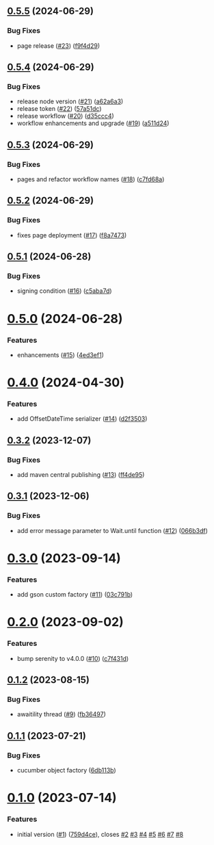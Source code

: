 ## [0.5.5](https://github.com/input-output-hk/atala-automation/compare/atala-automation-v0.5.4...atala-automation-v0.5.5) (2024-06-29)


### Bug Fixes

* page release ([#23](https://github.com/input-output-hk/atala-automation/issues/23)) ([f9f4d29](https://github.com/input-output-hk/atala-automation/commit/f9f4d29730fd0cd334f8c55518791711d56781b0))

## [0.5.4](https://github.com/input-output-hk/atala-automation/compare/atala-automation-v0.5.3...atala-automation-v0.5.4) (2024-06-29)


### Bug Fixes

* release node version ([#21](https://github.com/input-output-hk/atala-automation/issues/21)) ([a62a6a3](https://github.com/input-output-hk/atala-automation/commit/a62a6a3aef8947d0e2c06e8b0f90dae709e7beb5))
* release token ([#22](https://github.com/input-output-hk/atala-automation/issues/22)) ([57a51dc](https://github.com/input-output-hk/atala-automation/commit/57a51dc88b45a2e8af7082acc6c985e4d9fe97c3))
* release workflow ([#20](https://github.com/input-output-hk/atala-automation/issues/20)) ([d35ccc4](https://github.com/input-output-hk/atala-automation/commit/d35ccc4276e341aefa9e9a4a86928323f82a4d3a))
* workflow enhancements and upgrade ([#19](https://github.com/input-output-hk/atala-automation/issues/19)) ([a511d24](https://github.com/input-output-hk/atala-automation/commit/a511d241b0ffd3ae3013e76592cd6a1626dbe822))

## [0.5.3](https://github.com/input-output-hk/atala-automation/compare/atala-automation-v0.5.2...atala-automation-v0.5.3) (2024-06-29)


### Bug Fixes

* pages and refactor workflow names ([#18](https://github.com/input-output-hk/atala-automation/issues/18)) ([c7fd68a](https://github.com/input-output-hk/atala-automation/commit/c7fd68ab72391f01d02e8fd074490aae8c8d0403))

## [0.5.2](https://github.com/input-output-hk/atala-automation/compare/atala-automation-v0.5.1...atala-automation-v0.5.2) (2024-06-29)


### Bug Fixes

* fixes page deployment ([#17](https://github.com/input-output-hk/atala-automation/issues/17)) ([f8a7473](https://github.com/input-output-hk/atala-automation/commit/f8a74733dd0f077f42ef6624613d8d77b23db183))

## [0.5.1](https://github.com/input-output-hk/atala-automation/compare/atala-automation-v0.5.0...atala-automation-v0.5.1) (2024-06-28)


### Bug Fixes

* signing condition ([#16](https://github.com/input-output-hk/atala-automation/issues/16)) ([c5aba7d](https://github.com/input-output-hk/atala-automation/commit/c5aba7d65891e5d67e95bc2d5c5dc2ba812fb1bf))

# [0.5.0](https://github.com/input-output-hk/atala-automation/compare/atala-automation-v0.4.0...atala-automation-v0.5.0) (2024-06-28)


### Features

* enhancements ([#15](https://github.com/input-output-hk/atala-automation/issues/15)) ([4ed3ef1](https://github.com/input-output-hk/atala-automation/commit/4ed3ef15e7d75883a448627d676b24be4aa41e72))

# [0.4.0](https://github.com/input-output-hk/atala-automation/compare/atala-automation-v0.3.2...atala-automation-v0.4.0) (2024-04-30)


### Features

* add OffsetDateTime serializer ([#14](https://github.com/input-output-hk/atala-automation/issues/14)) ([d2f3503](https://github.com/input-output-hk/atala-automation/commit/d2f3503db45d13fcd30f87bd6c37c3aae1858a54))

## [0.3.2](https://github.com/input-output-hk/atala-automation/compare/atala-automation-v0.3.1...atala-automation-v0.3.2) (2023-12-07)


### Bug Fixes

* add maven central publishing ([#13](https://github.com/input-output-hk/atala-automation/issues/13)) ([ff4de95](https://github.com/input-output-hk/atala-automation/commit/ff4de9539880a3fed4bb2f7b670ebf81c00add2b))

## [0.3.1](https://github.com/input-output-hk/atala-automation/compare/atala-automation-v0.3.0...atala-automation-v0.3.1) (2023-12-06)


### Bug Fixes

* add error message parameter to Wait.until function ([#12](https://github.com/input-output-hk/atala-automation/issues/12)) ([066b3df](https://github.com/input-output-hk/atala-automation/commit/066b3dfc1f891cad09b1889d845f1e4a9995f167))

# [0.3.0](https://github.com/input-output-hk/atala-automation/compare/atala-automation-v0.2.0...atala-automation-v0.3.0) (2023-09-14)


### Features

* add gson custom factory ([#11](https://github.com/input-output-hk/atala-automation/issues/11)) ([03c791b](https://github.com/input-output-hk/atala-automation/commit/03c791bbd3dff9b8d828184844c46f8e90e67532))

# [0.2.0](https://github.com/input-output-hk/atala-automation/compare/atala-automation-v0.1.2...atala-automation-v0.2.0) (2023-09-02)


### Features

* bump serenity to v4.0.0 ([#10](https://github.com/input-output-hk/atala-automation/issues/10)) ([c7f431d](https://github.com/input-output-hk/atala-automation/commit/c7f431d9bafd2c3c4dae2c4f04afa62c8d574bd8))

## [0.1.2](https://github.com/input-output-hk/atala-automation/compare/atala-automation-v0.1.1...atala-automation-v0.1.2) (2023-08-15)


### Bug Fixes

* awaitility thread ([#9](https://github.com/input-output-hk/atala-automation/issues/9)) ([fb36497](https://github.com/input-output-hk/atala-automation/commit/fb36497de253473e7b52ea2e3a771bcc25c06fc1))

## [0.1.1](https://github.com/input-output-hk/atala-automation/compare/atala-automation-v0.1.0...atala-automation-v0.1.1) (2023-07-21)


### Bug Fixes

* cucumber object factory ([6db113b](https://github.com/input-output-hk/atala-automation/commit/6db113b09363d2da214c8f6cd3c9913092081290))

# [0.1.0](https://github.com/input-output-hk/atala-automation/compare/atala-automation-v0.0.1...atala-automation-v0.1.0) (2023-07-14)


### Features

* initial version ([#1](https://github.com/input-output-hk/atala-automation/issues/1)) ([759d4ce](https://github.com/input-output-hk/atala-automation/commit/759d4ce0885ba294ee73f8480c2611b3d07379b3)), closes [#2](https://github.com/input-output-hk/atala-automation/issues/2) [#3](https://github.com/input-output-hk/atala-automation/issues/3) [#4](https://github.com/input-output-hk/atala-automation/issues/4) [#5](https://github.com/input-output-hk/atala-automation/issues/5) [#6](https://github.com/input-output-hk/atala-automation/issues/6) [#7](https://github.com/input-output-hk/atala-automation/issues/7) [#8](https://github.com/input-output-hk/atala-automation/issues/8)
